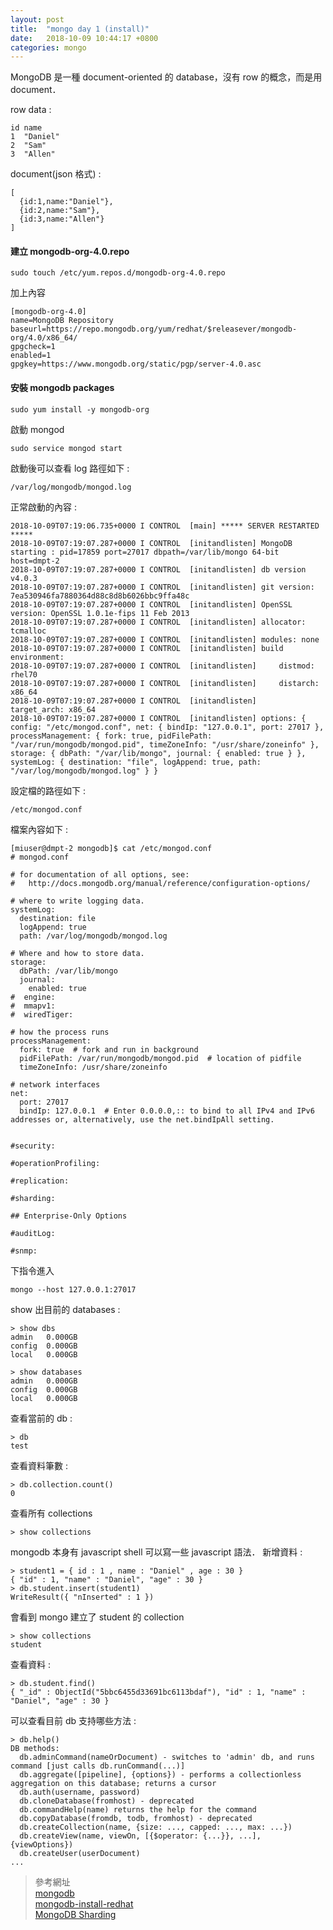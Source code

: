 ```yaml
---
layout: post
title:  "mongo day 1 (install)"
date:   2018-10-09 10:44:17 +0800
categories: mongo
---
```


MongoDB 是一種 document-oriented 的 database，沒有 row 的概念，而是用 document．  

row data :  
```
id name 
1  "Daniel"
2  "Sam"
3  "Allen"
```
document(json 格式) :  
```
[
  {id:1,name:"Daniel"},
  {id:2,name:"Sam"},
  {id:3,name:"Allen"}
]
```


#### 建立 mongodb-org-4.0.repo
```
sudo touch /etc/yum.repos.d/mongodb-org-4.0.repo
```
加上內容
```
[mongodb-org-4.0]
name=MongoDB Repository
baseurl=https://repo.mongodb.org/yum/redhat/$releasever/mongodb-org/4.0/x86_64/
gpgcheck=1
enabled=1
gpgkey=https://www.mongodb.org/static/pgp/server-4.0.asc
```


#### 安裝 mongodb packages
```
sudo yum install -y mongodb-org
```

啟動 mongod

```
sudo service mongod start
```
啟動後可以查看 log 路徑如下 : 

```
/var/log/mongodb/mongod.log
```
正常啟動的內容 :  

```
2018-10-09T07:19:06.735+0000 I CONTROL  [main] ***** SERVER RESTARTED *****
2018-10-09T07:19:07.287+0000 I CONTROL  [initandlisten] MongoDB starting : pid=17859 port=27017 dbpath=/var/lib/mongo 64-bit host=dmpt-2
2018-10-09T07:19:07.287+0000 I CONTROL  [initandlisten] db version v4.0.3
2018-10-09T07:19:07.287+0000 I CONTROL  [initandlisten] git version: 7ea530946fa7880364d88c8d8b6026bbc9ffa48c
2018-10-09T07:19:07.287+0000 I CONTROL  [initandlisten] OpenSSL version: OpenSSL 1.0.1e-fips 11 Feb 2013
2018-10-09T07:19:07.287+0000 I CONTROL  [initandlisten] allocator: tcmalloc
2018-10-09T07:19:07.287+0000 I CONTROL  [initandlisten] modules: none
2018-10-09T07:19:07.287+0000 I CONTROL  [initandlisten] build environment:
2018-10-09T07:19:07.287+0000 I CONTROL  [initandlisten]     distmod: rhel70
2018-10-09T07:19:07.287+0000 I CONTROL  [initandlisten]     distarch: x86_64
2018-10-09T07:19:07.287+0000 I CONTROL  [initandlisten]     target_arch: x86_64
2018-10-09T07:19:07.287+0000 I CONTROL  [initandlisten] options: { config: "/etc/mongod.conf", net: { bindIp: "127.0.0.1", port: 27017 }, processManagement: { fork: true, pidFilePath: "/var/run/mongodb/mongod.pid", timeZoneInfo: "/usr/share/zoneinfo" }, storage: { dbPath: "/var/lib/mongo", journal: { enabled: true } }, systemLog: { destination: "file", logAppend: true, path: "/var/log/mongodb/mongod.log" } }
```
設定檔的路徑如下 :  

```
/etc/mongod.conf
```
檔案內容如下 :  
```
[miuser@dmpt-2 mongodb]$ cat /etc/mongod.conf
# mongod.conf

# for documentation of all options, see:
#   http://docs.mongodb.org/manual/reference/configuration-options/

# where to write logging data.
systemLog:
  destination: file
  logAppend: true
  path: /var/log/mongodb/mongod.log

# Where and how to store data.
storage:
  dbPath: /var/lib/mongo
  journal:
    enabled: true
#  engine:
#  mmapv1:
#  wiredTiger:

# how the process runs
processManagement:
  fork: true  # fork and run in background
  pidFilePath: /var/run/mongodb/mongod.pid  # location of pidfile
  timeZoneInfo: /usr/share/zoneinfo

# network interfaces
net:
  port: 27017
  bindIp: 127.0.0.1  # Enter 0.0.0.0,:: to bind to all IPv4 and IPv6 addresses or, alternatively, use the net.bindIpAll setting.


#security:

#operationProfiling:

#replication:

#sharding:

## Enterprise-Only Options

#auditLog:

#snmp:
```

下指令進入

```
mongo --host 127.0.0.1:27017
```
show 出目前的 databases :  

```
> show dbs
admin   0.000GB
config  0.000GB
local   0.000GB

> show databases
admin   0.000GB
config  0.000GB
local   0.000GB
```

查看當前的 db :  
```
> db
test
```

查看資料筆數 :  

```
> db.collection.count()
0
```

查看所有 collections

```
> show collections
```

mongodb 本身有 javascript shell 可以寫一些 javascript 語法．
新增資料 :  

```
> student1 = { id : 1 , name : "Daniel" , age : 30 }
{ "id" : 1, "name" : "Daniel", "age" : 30 }
> db.student.insert(student1)
WriteResult({ "nInserted" : 1 })
```
會看到 mongo 建立了 student 的 collection

```
> show collections
student
```
查看資料 :  

```
> db.student.find()
{ "_id" : ObjectId("5bbc6455d33691bc6113bdaf"), "id" : 1, "name" : "Daniel", "age" : 30 }
```

可以查看目前 db 支持哪些方法 :  

```
> db.help()
DB methods:
  db.adminCommand(nameOrDocument) - switches to 'admin' db, and runs command [just calls db.runCommand(...)]
  db.aggregate([pipeline], {options}) - performs a collectionless aggregation on this database; returns a cursor
  db.auth(username, password)
  db.cloneDatabase(fromhost) - deprecated
  db.commandHelp(name) returns the help for the command
  db.copyDatabase(fromdb, todb, fromhost) - deprecated
  db.createCollection(name, {size: ..., capped: ..., max: ...})
  db.createView(name, viewOn, [{$operator: {...}}, ...], {viewOptions})
  db.createUser(userDocument)
...
```

> 參考網址  
> [mongodb](https://docs.mongodb.com/guides/server/install/)  
> [mongodb-install-redhat](https://docs.mongodb.com/manual/tutorial/install-mongodb-on-red-hat/)  
> [MongoDB Sharding](https://blog.toright.com/posts/4552/mongodb-sharding-%E5%88%86%E6%95%A3%E5%BC%8F%E5%84%B2%E5%AD%98%E6%9E%B6%E6%A7%8B%E5%BB%BA%E7%BD%AE-%E6%A6%82%E5%BF%B5%E7%AF%87.html)  




